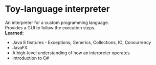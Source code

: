 # Toy-language interpreter
An interpreter for a custom programming language. <br/>
Provides a GUI to follow the execution steps. <br/>
**Learned:**
* Java 8 features - Exceptions, Generics, Collections, IO, Concurrency
* JavaFX 
* A high-level understanding of how an interpreter operates
* Introduction to C#
